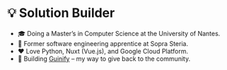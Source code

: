 # 💡 Solution Builder

- 🎓 Doing a Master’s in Computer Science at the University of Nantes.
- 💼 Former software engineering apprentice at Sopra Steria.
- ❤️ Love Python, Nuxt (Vue.js), and Google Cloud Platform.
- 🌟 Building [Guinify](https://github.com/guinify) – my way to give back to the community.
